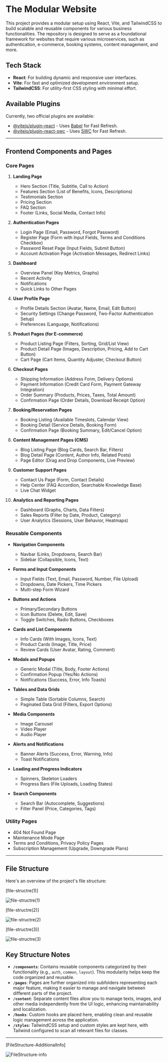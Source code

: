 # The Modular Website

This project provides a modular setup using React, Vite, and TailwindCSS to build scalable and reusable components for various business functionalities. The repository is designed to serve as a foundational framework for websites that require various microservices, such as authentication, e-commerce, booking systems, content management, and more.

## Tech Stack

- **React**: For building dynamic and responsive user interfaces.
- **Vite**: For fast and optimized development environment setup.
- **TailwindCSS**: For utility-first CSS styling with minimal effort.

## Available Plugins

Currently, two official plugins are available:

- [@vitejs/plugin-react](https://github.com/vitejs/vite-plugin-react/blob/main/packages/plugin-react/README.md) - Uses [Babel](https://babeljs.io/) for Fast Refresh.
- [@vitejs/plugin-react-swc](https://github.com/vitejs/vite-plugin-react-swc) - Uses [SWC](https://swc.rs/) for Fast Refresh.

---

## Frontend Components and Pages

### **Core Pages**

1. **Landing Page**
   - Hero Section (Title, Subtitle, Call to Action)
   - Features Section (List of Benefits, Icons, Descriptions)
   - Testimonials Section
   - Pricing Section
   - FAQ Section
   - Footer (Links, Social Media, Contact Info)

2. **Authentication Pages**
   - Login Page (Email, Password, Forgot Password)
   - Register Page (Form with Input Fields, Terms and Conditions Checkbox)
   - Password Reset Page (Input Fields, Submit Button)
   - Account Activation Page (Activation Messages, Redirect Links)

3. **Dashboard**
   - Overview Panel (Key Metrics, Graphs)
   - Recent Activity
   - Notifications
   - Quick Links to Other Pages

4. **User Profile Page**
   - Profile Details Section (Avatar, Name, Email, Edit Button)
   - Security Settings (Change Password, Two-Factor Authentication Setup)
   - Preferences (Language, Notifications)

5. **Product Pages (for E-commerce)**
   - Product Listing Page (Filters, Sorting, Grid/List View)
   - Product Detail Page (Images, Description, Pricing, Add to Cart Button)
   - Cart Page (Cart Items, Quantity Adjuster, Checkout Button)

6. **Checkout Pages**
   - Shipping Information (Address Form, Delivery Options)
   - Payment Information (Credit Card Form, Payment Gateway Integration)
   - Order Summary (Products, Prices, Taxes, Total Amount)
   - Confirmation Page (Order Details, Download Receipt Option)

7. **Booking/Reservation Pages**
   - Booking Listing (Available Timeslots, Calendar View)
   - Booking Detail (Service Details, Booking Form)
   - Confirmation Page (Booking Summary, Edit/Cancel Option)

8. **Content Management Pages (CMS)**
   - Blog Listing Page (Blog Cards, Search Bar, Filters)
   - Blog Detail Page (Content, Author Info, Related Posts)
   - Page Editor (Drag and Drop Components, Live Preview)

9. **Customer Support Pages**
   - Contact Us Page (Form, Contact Details)
   - Help Center (FAQ Accordion, Searchable Knowledge Base)
   - Live Chat Widget

10. **Analytics and Reporting Pages**
    - Dashboard (Graphs, Charts, Data Filters)
    - Sales Reports (Filter by Date, Product, Category)
    - User Analytics (Sessions, User Behavior, Heatmaps)

### **Reusable Components**

- **Navigation Components**
  - Navbar (Links, Dropdowns, Search Bar)
  - Sidebar (Collapsible, Icons, Text)

- **Forms and Input Components**
  - Input Fields (Text, Email, Password, Number, File Upload)
  - Dropdowns, Date Pickers, Time Pickers
  - Multi-step Form Wizard

- **Buttons and Actions**
  - Primary/Secondary Buttons
  - Icon Buttons (Delete, Edit, Save)
  - Toggle Switches, Radio Buttons, Checkboxes

- **Cards and List Components**
  - Info Cards (With Images, Icons, Text)
  - Product Cards (Image, Title, Price)
  - Review Cards (User Avatar, Rating, Comment)

- **Modals and Popups**
  - Generic Modal (Title, Body, Footer Actions)
  - Confirmation Popup (Yes/No Actions)
  - Notifications (Success, Error, Info Toasts)

- **Tables and Data Grids**
  - Simple Table (Sortable Columns, Search)
  - Paginated Data Grid (Filters, Export Options)

- **Media Components**
  - Image Carousel
  - Video Player
  - Audio Player

- **Alerts and Notifications**
  - Banner Alerts (Success, Error, Warning, Info)
  - Toast Notifications

- **Loading and Progress Indicators**
  - Spinners, Skeleton Loaders
  - Progress Bars (File Uploads, Loading States)

- **Search Components**
  - Search Bar (Autocomplete, Suggestions)
  - Filter Panel (Price, Categories, Tags)

### **Utility Pages**

- 404 Not Found Page
- Maintenance Mode Page
- Terms and Conditions, Privacy Policy Pages
- Subscription Management (Upgrade, Downgrade Plans)

---

## File Structure

Here's an overview of the project's file structure:


[file-structre(1)]


![file-structre(1)](https://github.com/user-attachments/assets/22aa7ca8-037e-4bd9-a3ef-3c30bdf7bf68)


[file-structre(2)]


![file-structre(2)](https://github.com/user-attachments/assets/98f3a65e-a850-45d5-bc30-c38ba458f467)


[file-structre(3)]


![file-structre(3)](https://github.com/user-attachments/assets/335200b6-5549-44e8-92e8-79f36b1471ff)



## Key Structure Notes

- **`/components`**: Contains reusable components categorized by their functionality (e.g., `auth`, `common`, `layout`). This modularity helps keep the code organized and reusable.
- **`/pages`**: Pages are further organized into subfolders representing each major feature, making it easier to manage and navigate between different parts of the project.
- **`/content`**: Separate content files allow you to manage texts, images, and other media independently from the UI logic, enhancing maintainability and localization.
- **`/hooks`**: Custom hooks are placed here, enabling clean and reusable logic management across the application.
- **`/styles`**: TailwindCSS setup and custom styles are kept here, with Tailwind configured to scan all relevant files for classes.

---
[FileStructure-AdditionalInfo]

![FileStructure-info](https://github.com/user-attachments/assets/edd7ab1f-418a-40df-849c-e3cb7b08ac52)

